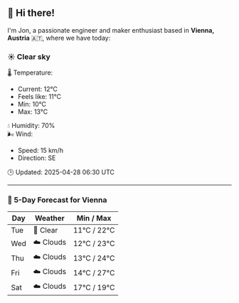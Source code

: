 ## 👋 Hi there!

I'm Jon, a passionate engineer and maker enthusiast based in **Vienna, Austria** 🇦🇹, where we have today:

### ☀️ Clear sky 

🌡️ Temperature: 
* Current: 12°C
* Feels like: 11°C
* Min: 10°C 
* Max: 13°C  

💧 Humidity: 70%  
🌬️ Wind: 
* Speed: 15 km/h 
* Direction: SE  

🕒 Updated: 2025-04-28 06:30 UTC

---

### 📅 5-Day Forecast for Vienna

| Day | Weather | Min / Max |
|-----|---------|------------|
| Tue | 🌙 Clear | 11°C / 22°C |
| Wed | ☁️ Clouds | 12°C / 23°C |
| Thu | ☁️ Clouds | 13°C / 24°C |
| Fri | ☁️ Clouds | 14°C / 27°C |
| Sat | ☁️ Clouds | 17°C / 19°C |
